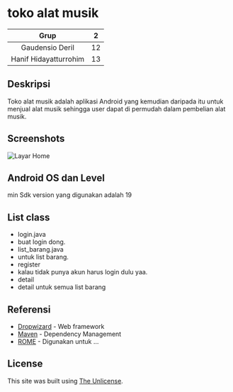 # toko alat musik
| Grup | 2 |
| :---------------: | :---------------:|
| Gaudensio Deril | 12 |
| Hanif Hidayatturrohim | 13 |

## Deskripsi
Toko alat musik adalah aplikasi Android yang kemudian daripada itu untuk menjual alat musik sehingga user dapat di permudah dalam pembelian alat musik.

## Screenshots
![Layar Home](http://echarlie.co/wp-content/uploads/salon-booking-app-hareesh-dribbble-salon-design-app.jpg)

## Android OS dan Level
min Sdk version yang digunakan adalah 19

## List class
+ login.java
+ buat login dong.
+ list_barang.java
+ untuk list barang.
+ register 
+ kalau tidak punya akun harus login dulu yaa.
+ detail
+ detail untuk semua list barang


## Referensi
* [Dropwizard](http://www.dropwizard.io/1.0.2/docs/) - Web framework
* [Maven](https://maven.apache.org/) - Dependency Management
* [ROME](https://rometools.github.io/rome/) - Digunakan untuk ...

## License
This site was built using [The Unlicense](https://github.com/gaudensio/android/blob/master/LICENSE).
